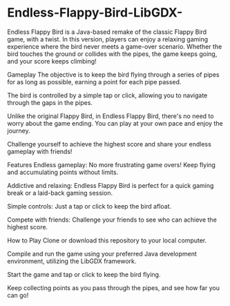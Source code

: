 # Endless-Flappy-Bird-LibGDX-
Endless Flappy Bird is a Java-based remake of the classic Flappy Bird game, with a twist. In this version, players can enjoy a relaxing gaming experience where the bird never meets a game-over scenario. Whether the bird touches the ground or collides with the pipes, the game keeps going, and your score keeps climbing!

Gameplay
The objective is to keep the bird flying through a series of pipes for as long as possible, earning a point for each pipe passed.

The bird is controlled by a simple tap or click, allowing you to navigate through the gaps in the pipes.

Unlike the original Flappy Bird, in Endless Flappy Bird, there's no need to worry about the game ending. You can play at your own pace and enjoy the journey.

Challenge yourself to achieve the highest score and share your endless gameplay with friends!

Features
Endless gameplay: No more frustrating game overs! Keep flying and accumulating points without limits.

Addictive and relaxing: Endless Flappy Bird is perfect for a quick gaming break or a laid-back gaming session.

Simple controls: Just a tap or click to keep the bird afloat.

Compete with friends: Challenge your friends to see who can achieve the highest score.

How to Play
Clone or download this repository to your local computer.

Compile and run the game using your preferred Java development environment, utilizing the LibGDX framework.

Start the game and tap or click to keep the bird flying.

Keep collecting points as you pass through the pipes, and see how far you can go!
